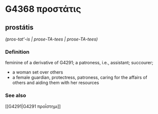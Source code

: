 # G4368 προστάτις

## prostátis

_(pros-tat'-is | prose-TA-tees | prose-TA-tees)_

### Definition

feminine of a derivative of G4291; a patroness, i.e., assistant; succourer; 

- a woman set over others
- a female guardian, protectress, patroness, caring for the affairs of others and aiding them with her resources

### See also

[[G4291|G4291 προΐστημι]]
